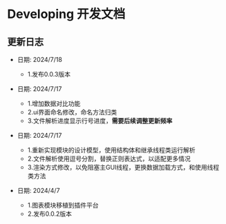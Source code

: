# Developing 开发文档

## 更新日志
+ 日期: 2024/7/18
    - 1.发布0.0.3版本

+ 日期: 2024/7/17
    - 1.增加数据对比功能
    - 2.ui界面命名修改，命名方法归类
    - 3.文件解析进度显示行号进度，**需要后续调整更新频率**
    
+ 日期: 2024/7/17
    - 1.重新实现模块的设计模型，使用结构体和继承线程类运行解析
    - 2.文件解析使用逗号分割，替换正则表达式，以适配更多情况
    - 3.渲染方式修改，以免阻塞主GUI线程，更换数据加载方式，和使用线程类方法
    
+ 日期: 2024/4/7
    - 1.图表模块移植到插件平台
    - 2.发布0.0.2版本
